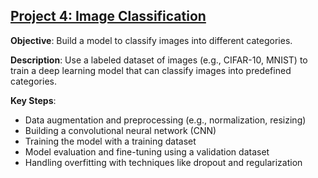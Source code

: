 ## [Project 4: Image Classification](Project4/README.md)

**Objective**: Build a model to classify images into different categories.

**Description**: Use a labeled dataset of images (e.g., CIFAR-10, MNIST) to train a deep learning model that can classify images into predefined categories.

**Key Steps**:
- Data augmentation and preprocessing (e.g., normalization, resizing)
- Building a convolutional neural network (CNN)
- Training the model with a training dataset
- Model evaluation and fine-tuning using a validation dataset
- Handling overfitting with techniques like dropout and regularization
